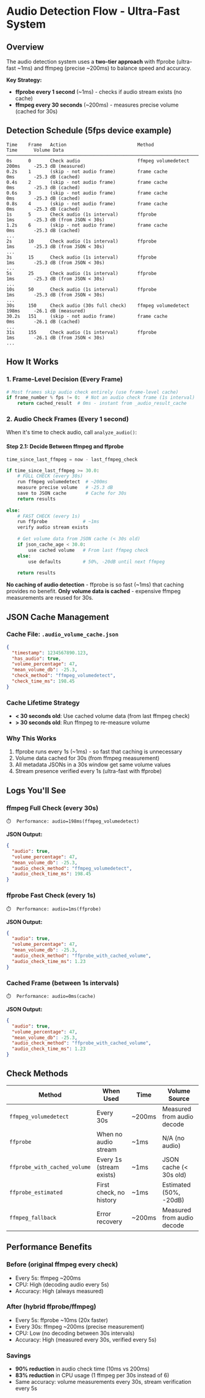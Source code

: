 # Audio Detection Flow - Ultra-Fast System

## Overview
The audio detection system uses a **two-tier approach** with ffprobe (ultra-fast ~1ms) and ffmpeg (precise ~200ms) to balance speed and accuracy.

**Key Strategy:**
- **ffprobe every 1 second** (~1ms) - checks if audio stream exists (no cache)
- **ffmpeg every 30 seconds** (~200ms) - measures precise volume (cached for 30s)

## Detection Schedule (5fps device example)

```
Time    Frame   Action                          Method              Time      Volume Data
────────────────────────────────────────────────────────────────────────────────────────
0s      0       Check audio                     ffmpeg volumedetect 200ms     -25.3 dB (measured)
0.2s    1       (skip - not audio frame)        frame cache         0ms       -25.3 dB (cached)
0.4s    2       (skip - not audio frame)        frame cache         0ms       -25.3 dB (cached)
0.6s    3       (skip - not audio frame)        frame cache         0ms       -25.3 dB (cached)
0.8s    4       (skip - not audio frame)        frame cache         0ms       -25.3 dB (cached)
1s      5       Check audio (1s interval)       ffprobe             1ms       -25.3 dB (from JSON < 30s)
1.2s    6       (skip - not audio frame)        frame cache         0ms       -25.3 dB (cached)
...
2s      10      Check audio (1s interval)       ffprobe             1ms       -25.3 dB (from JSON < 30s)
...
3s      15      Check audio (1s interval)       ffprobe             1ms       -25.3 dB (from JSON < 30s)
...
5s      25      Check audio (1s interval)       ffprobe             1ms       -25.3 dB (from JSON < 30s)
...
10s     50      Check audio (1s interval)       ffprobe             1ms       -25.3 dB (from JSON < 30s)
...
30s     150     Check audio (30s full check)    ffmpeg volumedetect 198ms     -26.1 dB (measured)
30.2s   151     (skip - not audio frame)        frame cache         0ms       -26.1 dB (cached)
...
31s     155     Check audio (1s interval)       ffprobe             1ms       -26.1 dB (from JSON < 30s)
...
```

## How It Works

### 1. Frame-Level Decision (Every Frame)
```python
# Most frames skip audio check entirely (use frame-level cache)
if frame_number % fps != 0:  # Not an audio check frame (1s interval)
    return cached_result  # 0ms - instant from _audio_result_cache
```

### 2. Audio Check Frames (Every 1 second)
When it's time to check audio, call `analyze_audio()`:

#### Step 2.1: Decide Between ffmpeg and ffprobe
```python
time_since_last_ffmpeg = now - last_ffmpeg_check

if time_since_last_ffmpeg >= 30.0:
    # FULL CHECK (every 30s)
    run ffmpeg volumedetect  # ~200ms
    measure precise volume   # -25.3 dB
    save to JSON cache       # Cache for 30s
    return results
    
else:
    # FAST CHECK (every 1s)
    run ffprobe             # ~1ms
    verify audio stream exists
    
    # Get volume data from JSON cache (< 30s old)
    if json_cache_age < 30.0:
        use cached volume   # From last ffmpeg check
    else:
        use defaults        # 50%, -20dB until next ffmpeg
    
    return results
```

**No caching of audio detection** - ffprobe is so fast (~1ms) that caching provides no benefit.
**Only volume data is cached** - expensive ffmpeg measurements are reused for 30s.

## JSON Cache Management

### Cache File: `.audio_volume_cache.json`
```json
{
  "timestamp": 1234567890.123,
  "has_audio": true,
  "volume_percentage": 47,
  "mean_volume_db": -25.3,
  "check_method": "ffmpeg_volumedetect",
  "check_time_ms": 198.45
}
```

### Cache Lifetime Strategy
- **< 30 seconds old**: Use cached volume data (from last ffmpeg check)
- **> 30 seconds old**: Run ffmpeg to re-measure volume

### Why This Works
1. ffprobe runs every 1s (~1ms) - so fast that caching is unnecessary
2. Volume data cached for 30s (from ffmpeg measurement)
3. All metadata JSONs in a 30s window get same volume values
4. Stream presence verified every 1s (ultra-fast with ffprobe)

## Logs You'll See

### ffmpeg Full Check (every 30s)
```
⏱️  Performance: audio=198ms(ffmpeg_volumedetect)
```
**JSON Output:**
```json
{
  "audio": true,
  "volume_percentage": 47,
  "mean_volume_db": -25.3,
  "audio_check_method": "ffmpeg_volumedetect",
  "audio_check_time_ms": 198.45
}
```

### ffprobe Fast Check (every 1s)
```
⏱️  Performance: audio=1ms(ffprobe)
```
**JSON Output:**
```json
{
  "audio": true,
  "volume_percentage": 47,
  "mean_volume_db": -25.3,
  "audio_check_method": "ffprobe_with_cached_volume",
  "audio_check_time_ms": 1.23
}
```

### Cached Frame (between 1s intervals)
```
⏱️  Performance: audio=0ms(cache)
```
**JSON Output:**
```json
{
  "audio": true,
  "volume_percentage": 47,
  "mean_volume_db": -25.3,
  "audio_check_method": "ffprobe_with_cached_volume",
  "audio_check_time_ms": 1.23
}
```

## Check Methods

| Method | When Used | Time | Volume Source |
|--------|-----------|------|---------------|
| `ffmpeg_volumedetect` | Every 30s | ~200ms | Measured from audio decode |
| `ffprobe` | When no audio stream | ~1ms | N/A (no audio) |
| `ffprobe_with_cached_volume` | Every 1s (stream exists) | ~1ms | JSON cache (< 30s old) |
| `ffprobe_estimated` | First check, no history | ~1ms | Estimated (50%, -20dB) |
| `ffmpeg_fallback` | Error recovery | ~200ms | Measured from audio decode |

## Performance Benefits

### Before (original ffmpeg every check)
- Every 5s: ffmpeg ~200ms
- CPU: High (decoding audio every 5s)
- Accuracy: High (always measured)

### After (hybrid ffprobe/ffmpeg)
- Every 5s: ffprobe ~10ms (20x faster)
- Every 30s: ffmpeg ~200ms (precise measurement)
- CPU: Low (no decoding between 30s intervals)
- Accuracy: High (measured every 30s, verified every 5s)

### Savings
- **90% reduction** in audio check time (10ms vs 200ms)
- **83% reduction** in CPU usage (1 ffmpeg per 30s instead of 6)
- Same accuracy: volume measurements every 30s, stream verification every 5s

